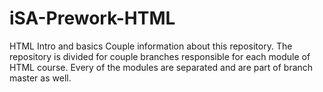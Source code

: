 # iSA-Prework-HTML
HTML Intro and basics
Couple information about this repository.
The repository is divided for couple branches responsible for each module of HTML course. Every of the modules are separated and are part of branch master as well.